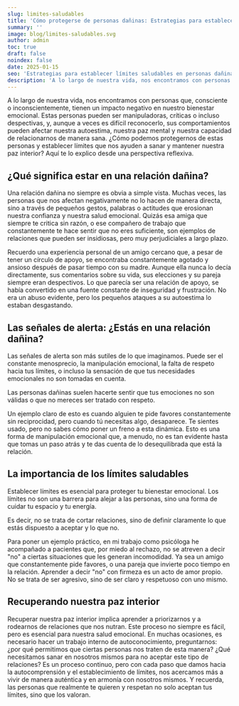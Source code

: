 ```yaml
---
slug: limites-saludables
title: 'Cómo protegerse de personas dañinas: Estrategias para establecer límites saludables'
summary: ''
image: blog/limites-saludables.svg
author: admin
toc: true
draft: false
noindex: false
date: 2025-01-15
seo: 'Estrategias para establecer límites saludables en personas dañinas'
description: 'A lo largo de nuestra vida, nos encontramos con personas que, consciente o inconscientemente, tienen un impacto negativo en nuestro bienestar…'
---
```


A lo largo de nuestra vida, nos encontramos con personas que, consciente o inconscientemente, tienen un impacto negativo en nuestro bienestar emocional. Estas personas pueden ser manipuladoras, críticas o incluso despectivas, y, aunque a veces es difícil reconocerlo, sus comportamientos pueden afectar nuestra autoestima, nuestra paz mental y nuestra capacidad de relacionarnos de manera sana. ¿Cómo podemos protegernos de estas personas y establecer límites que nos ayuden a sanar y mantener nuestra paz interior? Aquí te lo explico desde una perspectiva reflexiva.

## ¿Qué significa estar en una relación dañina?

Una relación dañina no siempre es obvia a simple vista. Muchas veces, las personas que nos afectan negativamente no lo hacen de manera directa, sino a través de pequeños gestos, palabras o actitudes que erosionan nuestra confianza y nuestra salud emocional. Quizás esa amiga que siempre te critica sin razón, o ese compañero de trabajo que constantemente te hace sentir que no eres suficiente, son ejemplos de relaciones que pueden ser insidiosas, pero muy perjudiciales a largo plazo.

Recuerdo una experiencia personal de un amigo cercano que, a pesar de tener un círculo de apoyo, se encontraba constantemente agotado y ansioso después de pasar tiempo con su madre. Aunque ella nunca lo decía directamente, sus comentarios sobre su vida, sus elecciones y su pareja siempre eran despectivos. Lo que parecía ser una relación de apoyo, se había convertido en una fuente constante de inseguridad y frustración. No era un abuso evidente, pero los pequeños ataques a su autoestima lo estaban desgastando.

## Las señales de alerta: ¿Estás en una relación dañina?

Las señales de alerta son más sutiles de lo que imaginamos. Puede ser el constante menosprecio, la manipulación emocional, la falta de respeto hacia tus límites, o incluso la sensación de que tus necesidades emocionales no son tomadas en cuenta.

Las personas dañinas suelen hacerte sentir que tus emociones no son válidas o que no mereces ser tratado con respeto.

Un ejemplo claro de esto es cuando alguien te pide favores constantemente sin reciprocidad, pero cuando tú necesitas algo, desaparece. Te sientes usado, pero no sabes cómo poner un freno a esta dinámica. Esto es una forma de manipulación emocional que, a menudo, no es tan evidente hasta que tomas un paso atrás y te das cuenta de lo desequilibrada que está la relación.

## La importancia de los límites saludables

Establecer límites es esencial para proteger tu bienestar emocional. Los límites no son una barrera para alejar a las personas, sino una forma de cuidar tu espacio y tu energía.

Es decir, no se trata de cortar relaciones, sino de definir claramente lo que estás dispuesto a aceptar y lo que no.

Para poner un ejemplo práctico, en mi trabajo como psicóloga he acompañado a pacientes que, por miedo al rechazo, no se atreven a decir "no" a ciertas situaciones que les generan incomodidad. Ya sea un amigo que constantemente pide favores, o una pareja que invierte poco tiempo en la relación. Aprender a decir "no" con firmeza es un acto de amor propio. No se trata de ser agresivo, sino de ser claro y respetuoso con uno mismo.

## Recuperando nuestra paz interior

Recuperar nuestra paz interior implica aprender a priorizarnos y a rodearnos de relaciones que nos nutran. Este proceso no siempre es fácil, pero es esencial para nuestra salud emocional. En muchas ocasiones, es necesario hacer un trabajo interno de autoconocimiento, preguntarnos: ¿por qué permitimos que ciertas personas nos traten de esta manera? ¿Qué necesitamos sanar en nosotros mismos para no aceptar este tipo de relaciones? Es un proceso continuo, pero con cada paso que damos hacia la autocomprensión y el establecimiento de límites, nos acercamos más a vivir de manera auténtica y en armonía con nosotros mismos. Y recuerda, las personas que realmente te quieren y respetan no solo aceptan tus límites, sino que los valoran.
